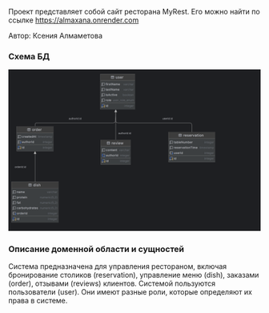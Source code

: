 
Проект представляет собой сайт ресторана MyRest. Его можно найти по ссылке https://almaxana.onrender.com

Автор: Ксения Алмаметова

### Схема БД
![Схема](./myrest.png)

### Описание доменной области и сущностей

Система предназначена для управления рестораном, включая бронирование столиков (reservation), управление меню (dish), заказами (order), отзывами (reviews) 
клиентов. Системой пользуются пользователи (user). Они имеют разные роли, которые определяют их права в системе.

